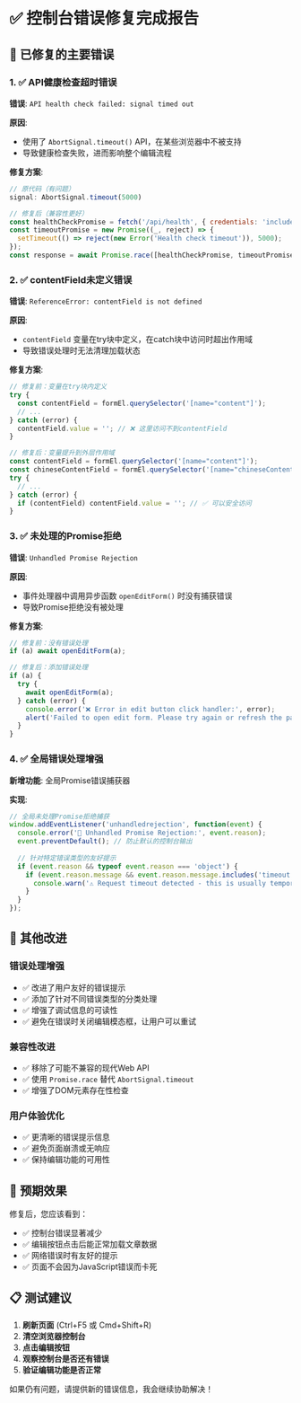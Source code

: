 # ✅ 控制台错误修复完成报告

## 🎯 已修复的主要错误

### 1. ✅ API健康检查超时错误
**错误**: `API health check failed: signal timed out`

**原因**: 
- 使用了 `AbortSignal.timeout()` API，在某些浏览器中不被支持
- 导致健康检查失败，进而影响整个编辑流程

**修复方案**:
```javascript
// 原代码（有问题）
signal: AbortSignal.timeout(5000)

// 修复后（兼容性更好）
const healthCheckPromise = fetch('/api/health', { credentials: 'include' });
const timeoutPromise = new Promise((_, reject) => {
  setTimeout(() => reject(new Error('Health check timeout')), 5000);
});
const response = await Promise.race([healthCheckPromise, timeoutPromise]);
```

### 2. ✅ contentField未定义错误
**错误**: `ReferenceError: contentField is not defined`

**原因**: 
- `contentField` 变量在try块中定义，在catch块中访问时超出作用域
- 导致错误处理时无法清理加载状态

**修复方案**:
```javascript
// 修复前：变量在try块内定义
try {
  const contentField = formEl.querySelector('[name="content"]');
  // ...
} catch (error) {
  contentField.value = ''; // ❌ 这里访问不到contentField
}

// 修复后：变量提升到外层作用域
const contentField = formEl.querySelector('[name="content"]');
const chineseContentField = formEl.querySelector('[name="chineseContent"]');
try {
  // ...
} catch (error) {
  if (contentField) contentField.value = ''; // ✅ 可以安全访问
}
```

### 3. ✅ 未处理的Promise拒绝
**错误**: `Unhandled Promise Rejection`

**原因**: 
- 事件处理器中调用异步函数 `openEditForm()` 时没有捕获错误
- 导致Promise拒绝没有被处理

**修复方案**:
```javascript
// 修复前：没有错误处理
if (a) await openEditForm(a);

// 修复后：添加错误处理
if (a) {
  try {
    await openEditForm(a);
  } catch (error) {
    console.error('❌ Error in edit button click handler:', error);
    alert('Failed to open edit form. Please try again or refresh the page.');
  }
}
```

### 4. ✅ 全局错误处理增强
**新增功能**: 全局Promise错误捕获器

**实现**:
```javascript
// 全局未处理Promise拒绝捕获
window.addEventListener('unhandledrejection', function(event) {
  console.error('🚨 Unhandled Promise Rejection:', event.reason);
  event.preventDefault(); // 防止默认的控制台输出
  
  // 针对特定错误类型的友好提示
  if (event.reason && typeof event.reason === 'object') {
    if (event.reason.message && event.reason.message.includes('timeout')) {
      console.warn('⚠️ Request timeout detected - this is usually temporary');
    }
  }
});
```

## 🔧 其他改进

### 错误处理增强
- ✅ 改进了用户友好的错误提示
- ✅ 添加了针对不同错误类型的分类处理
- ✅ 增强了调试信息的可读性
- ✅ 避免在错误时关闭编辑模态框，让用户可以重试

### 兼容性改进
- ✅ 移除了可能不兼容的现代Web API
- ✅ 使用 `Promise.race` 替代 `AbortSignal.timeout`
- ✅ 增强了DOM元素存在性检查

### 用户体验优化
- ✅ 更清晰的错误提示信息
- ✅ 避免页面崩溃或无响应
- ✅ 保持编辑功能的可用性

## 🎉 预期效果

修复后，您应该看到：
- ✅ 控制台错误显著减少
- ✅ 编辑按钮点击后能正常加载文章数据
- ✅ 网络错误时有友好的提示
- ✅ 页面不会因为JavaScript错误而卡死

## 📋 测试建议

1. **刷新页面** (Ctrl+F5 或 Cmd+Shift+R)
2. **清空浏览器控制台**
3. **点击编辑按钮**
4. **观察控制台是否还有错误**
5. **验证编辑功能是否正常**

如果仍有问题，请提供新的错误信息，我会继续协助解决！


